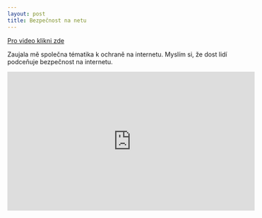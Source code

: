 ```yaml
---
layout: post
title: Bezpečnost na netu
---
```

<a href="https://www.youtube.com/watch?v=ogxG3zRaxTw">Pro video klikni zde</a>

Zaujala mě společna tématika k ochraně na internetu. Myslím si, že dost lidí podceňuje bezpečnost na internetu.

<iframe width="560" height="315" src="https://www.youtube.com/embed/Ej0mJyjbMfw" frameborder="0" allowfullscreen></iframe> 
